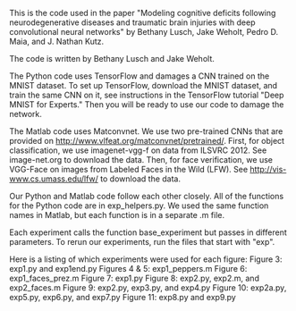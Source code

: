 This is the code used in the paper "Modeling cognitive deficits following neurodegenerative diseases and traumatic brain
injuries with deep convolutional neural networks" by Bethany Lusch, Jake Weholt, Pedro D. Maia, and J. Nathan Kutz.

The code is written by Bethany Lusch and Jake Weholt.

The Python code uses TensorFlow and damages a CNN trained on the MNIST dataset. To set up TensorFlow, download the MNIST dataset, and train the same CNN on it, see instructions in the TensorFlow tutorial "Deep MNIST for Experts." Then you will be ready to use our code to damage the network.

The Matlab code uses Matconvnet. We use two pre-trained CNNs that are provided on http://www.vlfeat.org/matconvnet/pretrained/. First, for object classification, we use imagenet-vgg-f on data from ILSVRC 2012. See image-net.org to download the data. Then, for face verification, we use VGG-Face on images from Labeled Faces in the Wild (LFW). See http://vis-www.cs.umass.edu/lfw/ to download the data. 

Our Python and Matlab code follow each other closely. All of the functions for the Python code are in exp_helpers.py. We used the same function names in Matlab, but each function is in a separate .m file. 

Each experiment calls the function base_experiment but passes in different parameters. To rerun our experiments, run the files that start with "exp".

Here is a listing of which experiments were used for each figure:
Figure 3: exp1.py and exp1end.py
Figures 4 & 5: exp1_peppers.m
Figure 6: exp1_faces_prez.m
Figure 7: exp1.py
Figure 8: exp2.py, exp2.m, and exp2_faces.m
Figure 9: exp2.py, exp3.py, and exp4.py
Figure 10: exp2a.py, exp5.py, exp6.py, and exp7.py
Figure 11: exp8.py and exp9.py
